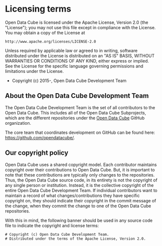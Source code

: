 # Licensing terms

Open Data Cube is licensed under the Apache License, Version 2.0 (the "License");
you may not use this file except in compliance with the License.
You may obtain a copy of the License at

    http://www.apache.org/licenses/LICENSE-2.0

Unless required by applicable law or agreed to in writing, software
distributed under the License is distributed on an "AS IS" BASIS,
WITHOUT WARRANTIES OR CONDITIONS OF ANY KIND, either express or implied.
See the License for the specific language governing permissions and
limitations under the License.

- Copyright (c) 2015-, Open Data Cube Development Team


## About the Open Data Cube Development Team

The Open Data Cube Development Team is the set of all contributors to the Open Data Cube.
This includes all of the Open Data Cube Subprojects, which are the different repositories
under the [Open Data Cube](https://github.com/opendatacube/) GitHub organization.

The core team that coordinates development on GitHub can be found here:
https://github.com/opendatacube/.

## Our copyright policy

Open Data Cube uses a shared copyright model. Each contributor maintains copyright
over their contributions to Open Data Cube. But, it is important to note that these
contributions are typically only changes to the repositories. Thus, the Open Data Cube
source code, in its entirety is not the copyright of any single person or
institution.  Instead, it is the collective copyright of the entire Open Data Cube
Development Team.  If individual contributors want to maintain a record of what
changes/contributions they have specific copyright on, they should indicate
their copyright in the commit message of the change, when they commit the
change to one of the Open Data Cube repositories.

With this in mind, the following banner should be used in any source code file
to indicate the copyright and license terms:

    # Copyright (c) Open Data Cube Development Team.
    # Distributed under the terms of the Apache License, Version 2.0.

